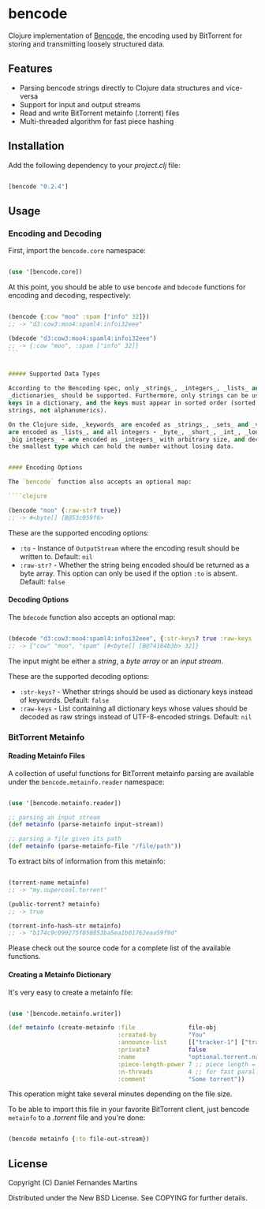 # bencode

Clojure implementation of [Bencode](http://bittorrent.org/beps/bep_0003.html#bencoding),
the encoding used by BitTorrent for storing and transmitting loosely structured data.

## Features

* Parsing bencode strings directly to Clojure data structures and vice-versa
* Support for input and output streams
* Read and write BitTorrent metainfo (.torrent) files
* Multi-threaded algorithm for fast piece hashing


## Installation

Add the following dependency to your _project.clj_ file:

````clojure

[bencode "0.2.4"]
````


## Usage

### Encoding and Decoding

First, import the `bencode.core` namespace:

````clojure

(use '[bencode.core])
````

At this point, you should be able to use `bencode` and `bdecode` functions for
encoding and decoding, respectively:

````clojure

(bencode {:cow "moo" :spam ["info" 32]})
;; -> "d3:cow3:moo4:spaml4:infoi32eee"

(bdecode "d3:cow3:moo4:spaml4:infoi32eee")
;; -> {:cow "moo", :spam ["info" 32]}
```


##### Supported Data Types

According to the Bencoding spec, only _strings_, _integers_, _lists_ and
_dictionaries_ should be supported. Furthermore, only strings can be used as
keys in a dictionary, and the keys must appear in sorted order (sorted as raw
strings, not alphanumerics).

On the Clojure side, _keywords_ are encoded as _strings_, _sets_ and _vectors_
are encoded as _lists_, and all integers - _byte_, _short_, _int_, _long_,
_big integers_ - are encoded as _integers_ with arbitrary size, and decoded to
the smallest type which can hold the number without losing data.


#### Encoding Options

The `bencode` function also accepts an optional map:

````clojure

(bencode "moo" {:raw-str? true})
;; -> #<byte[] [B@53c059f6>
````

These are the supported encoding options:

* `:to` - Instance of `OutputStream` where the encoding result should be
  written to. Default: `nil`
* `:raw-str?` - Whether the string being encoded should be returned as a
  byte array. This option can only be used if the option `:to` is absent.
  Default: `false`


#### Decoding Options

The `bdecode` function also accepts an optional map:

````clojure

(bdecode "d3:cow3:moo4:spaml4:infoi32eee", {:str-keys? true :raw-keys ["spam"]})
;; -> {"cow" "moo", "spam" [#<byte[] [B@74184b3b> 32]}
````

The input might be either a _string_, a _byte array_ or an _input stream_.

These are the supported decoding options:

* `:str-keys?` - Whether strings should be used as dictionary keys instead of
  keywords. Default: `false`
* `:raw-keys` - List containing all dictionary keys whose values should be
  decoded as raw strings instead of UTF-8-encoded strings. Default: `nil`


### BitTorrent Metainfo

#### Reading Metainfo Files

A collection of useful functions for BitTorrent metainfo parsing are available
under the `bencode.metainfo.reader` namespace:

````clojure

(use '[bencode.metainfo.reader])

;; parsing an input stream
(def metainfo (parse-metainfo input-stream))

;; parsing a file given its path
(def metainfo (parse-metainfo-file "/file/path"))
````

To extract bits of information from this metainfo:

````clojure

(torrent-name metainfo)
;; -> "my.supercool.torrent"

(public-torrent? metainfo)
;; -> true

(torrent-info-hash-str metainfo)
;; -> "b174c9c090275f858853ba5ea1b01762eaa59f9d"
````

Please check out the source code for a complete list of the available functions.


#### Creating a Metainfo Dictionary

It's very easy to create a metainfo file:

````clojure

(use '[bencode.metainfo.writer])

(def metainfo (create-metainfo :file               file-obj
                               :created-by         "You"
                               :announce-list      [["tracker-1"] ["tracker-2"]]
                               :private?           false
                               :name               "optional.torrent.name"
                               :piece-length-power 7 ;; piece length = 2^7KiB
                               :n-threads          4 ;; for fast parallel piece hashing
                               :comment            "Some torrent"))
````

This operation might take several minutes depending on the file size.

To be able to import this file in your favorite BitTorrent client, just bencode
`metainfo` to a _.torrent_ file and you're done:


````clojure

(bencode metainfo {:to file-out-stream})
````


## License

Copyright (C) Daniel Fernandes Martins

Distributed under the New BSD License. See COPYING for further details.
